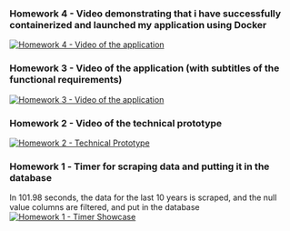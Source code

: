 ### Homework 4 - Video demonstrating that i have successfully containerized and launched my application using Docker
[![Homework 4 - Video of the application](https://i.vimeocdn.com/video/1965815361-581f24c892d84653d375bb06fe698649c64c783360a00eeb8fcf27d27a6cdeb6-d?f=webp)](https://vimeo.com/1048029615?share=copy#t=0)
### Homework 3 - Video of the application (with subtitles of the functional requirements)
[![Homework 3 - Video of the application](https://i.vimeocdn.com/video/1965815361-581f24c892d84653d375bb06fe698649c64c783360a00eeb8fcf27d27a6cdeb6-d?f=webp)](https://vimeo.com/1042760686?share=copy#t=0)
### Homework 2 - Video of the technical prototype
[![Homework 2 - Technical Prototype](https://i.vimeocdn.com/video/1957402362-3214ff7ba73ed6d9685c35b4621a0ca539d3a10865c46f3bba23435d400d411a-d?f=webp)](https://vimeo.com/1035817627?share=copy#t=0)
### Homework 1 - Тimer for scraping data and putting it in the database
In 101.98 seconds, the data for the last 10 years is scraped, and the null value columns are filtered, and put in the database
[![Homework 1 - Timer Showcase](https://i.vimeocdn.com/video/1948207510-914f6cb5afda9a2ecd308e191ac9eec951fdcd7b8b7c90e0f893dc5938535dbe-d?f=webp)](https://vimeo.com/manage/videos/1028123077)

